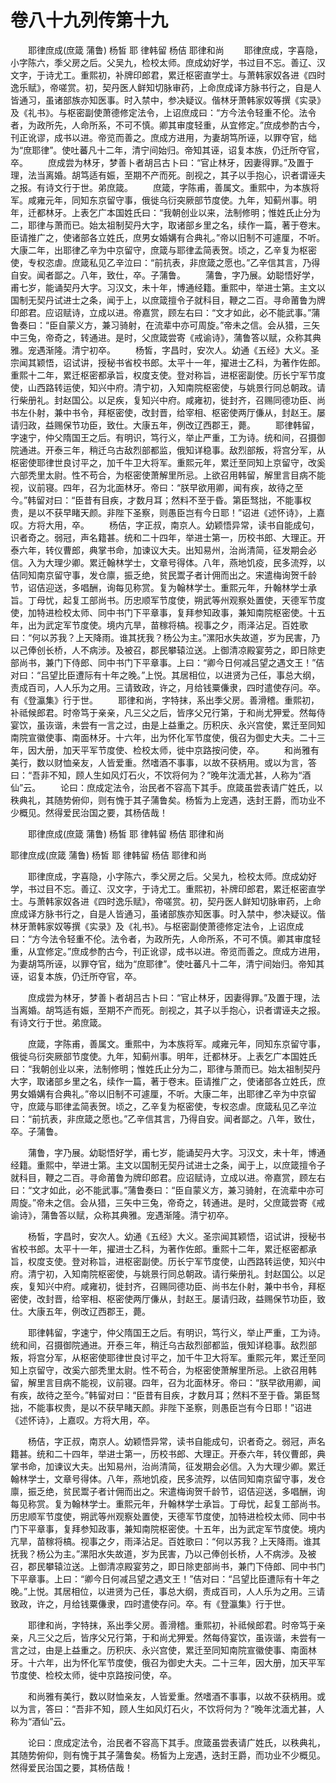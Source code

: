 # 卷八十九列传第十九

　　耶律庶成(庶箴 蒲鲁) 杨皙 耶 律韩留 杨佶 耶律和尚 　　耶律庶成，字喜隐，小字陈六，季父房之后。父吴九，检校太师。庶成幼好学，书过目不忘。善辽、汉文字，于诗尤工。重熙初，补牌印郎君，累迁枢密直学士。与萧韩家奴各进《四时逸乐赋》，帝嗟赏。初，契丹医人鲜知切脉审药，上命庶成译方脉书行之，自是人皆通习，虽诸部族亦知医事。时入禁中，参决疑议。偕林牙萧韩家奴等撰《实录》及《礼书》。与枢密副使萧德修定法令，上诏庶成曰：“方今法令轻重不伦。法令者，为政所先，人命所系，不可不慎。卿其审度轻重，从宜修定。”庶成参酌古今，刊正讹谬，成书以进。帝览而善之。庶成方进用，为妻胡笃所诬，以罪夺官，绌为“庶耶律”。使吐蕃凡十二年，清宁间始归。帝知其诬，诏复本族，仍迁所夺官，卒。 　　庶成尝为林牙，梦善卜者胡吕古卜曰：“官止林牙，因妻得罪。”及置于理，法当离婚。胡笃适有娠，至期不产而死。剖视之，其子以手抱心，识者谓诬夫之报。有诗文行于世。弟庶箴。 　　庶箴，字陈甫，善属文。重熙中，为本族将军。咸雍元年，同知东京留守事，俄徙乌衍突厥部节度使。九年，知蓟州事。明年，迁都林牙。上表乞广本国姓氏曰：“我朝创业以来，法制修明；惟姓氏止分为二，耶律与萧而已。始太祖制契丹大字，取诸部乡里之名，续作一篇，著于卷末。臣请推广之，使诸部各立姓氏，庶男女婚媾有合典礼。”帝以旧制不可遽厘，不听。大康二年，出耶律乙辛为中京留守，庶箴与耶律孟简表贺。顷之，乙辛复为枢密使，专权恣虐。庶箴私见乙辛泣曰：“前抗表，非庶箴之愿也。”乙辛信其言，乃得自安。闻者鄙之。八年，致仕，卒。子蒲鲁。 　　蒲鲁，字乃展。幼聪悟好学，甫七岁，能诵契丹大字。习汉文，未十年，博通经籍。重熙中，举进士第。主文以国制无契丹试进士之条，闻于上，以庶箴擅令子就科目，鞭之二百。寻命莆鲁为牌印郎君。应诏赋诗，立成以进。帝嘉赏，顾左右曰：“文才如此，必不能武事。”蒲鲁奏曰：“臣自蒙义方，兼习骑射，在流辈中亦可周旋。”帝未之信。会从猎，三矢中三兔，帝奇之，转通进。是时，父庶箴尝寄《戒谕诗》，蒲鲁答以赋，众称其典雅。宠遇渐隆。清宁初卒。 　　杨皙，字昌时，安次人。幼通《五经》大义。圣宗闻其颖悟，诏试讲，授秘书省校书郎。太平十一年，擢进士乙科，为著作佐郎。重熙十二年，累迁枢密都承旨，权度支使。登对称旨，进枢密副使。历长宁军节度使，山西路转运使，知兴中府。清宁初，入知南院枢密使，与姚景行同总朝政。请行柴册礼。封赵国公。以足疾，复知兴中府。咸雍初，徙封齐，召赐同德功臣、尚书左仆射，兼中书令，拜枢密使，改封晋，给宰相、枢密使两厅傔从，封赵王。屡请归政，益赐保节功臣，致仕。大康五年，例改辽西郡王，薨。 　　耶律韩留，字速宁，仲父隋国王之后。有明识，笃行义，举止严重，工为诗。统和间，召摄御院通进。开泰三年，稍迁乌古敌烈部都监，俄知详稳事。敌烈部叛，将宫分军，从枢密使耶律世良讨平之，加千牛卫大将军。重熙元年，累迁至同知上京留守，改奚六部秃里太尉。性不苟合，为枢密使萧解里所忌。上欲召用韩留，解里言目病不能视，议前寝。四年，召为北面林牙。帝曰：“朕早欲用卿，闻有疾，故待之至今。”韩留对曰：“臣昔有目疾，才数月耳；然料不至于昏。第臣驽拙，不能事权贵，是以不获早睹天颜。非陛下圣察，则愚臣岂有今日耶！”诏进《述怀诗》，上嘉叹。方将大用，卒。 　　杨佶，字正叔，南京人。幼颖悟异常，读书自能成句，识者奇之。弱冠，声名籍甚。统和二十四年，举进士第一，历校书郎、大理正。开泰六年，转仪曹郎，典掌书命，加谏议大夫。出知易州，治尚清简，征发期会必信。入为大理少卿。累迁翰林学士，文章号得体。八年，燕地饥疫，民多流殍，以佶同知南京留守事，发仓廪，振乏绝，贫民鬻子者计佣而出之。宋遣梅询贺千龄节，诏佶迎送，多唱酬，询每见称赏。复为翰林学士。重熙元年，升翰林学士承旨。丁母忧，起复工部尚书。历忠顺军节度使，朔武等州观察处置使，天德军节度使，加特进检校太师、同中书门下平章事，复拜参知政事，兼知南院枢密使。十五年，出为武定军节度使。境内亢旱，苗稼将槁。视事之夕，雨泽沾足。百姓歌曰：“何以苏我？上天降雨。谁其抚我？杨公为主。”漯阳水失故道，岁为民害，乃以己俸创长桥，人不病涉。及被召，郡民攀辕泣送。上御清凉殿宴劳之，即日除吏部尚书，兼门下侍郎、同中书门下平章事。上曰：“卿今日何减吕望之遇文王！”佶对曰：“吕望比臣遭际有十年之晚。”上悦。其居相位，以进贤为己任，事总大纲，责成百司，人人乐为之用。三请致政，许之，月给钱粟傔隶，四时遣使存问。卒。有《登瀛集》行于世。 　　耶律和尚，字特抹，系出季父房。善滑稽。重熙初，补祗候郎君。时帝笃于亲亲，凡三父之后，皆序父兄行第，于和尚尤狎爱。然每侍宴饮，虽诙谐，未尝有一言之过，由是上益重之。历积庆、永兴宫使，累迁至同知南院宣徽使事、南面林牙。十六年，出为怀化军节度使，俄召为御史大夫。二十三年，因大册，加天平军节度使、检校太师，徙中京路按问使，卒。 　　和尚雅有美行，数以财恤亲友，人皆爱重。然嗜酒不事事，以故不获柄用。或以为言，答曰：“吾非不知，顾人生如风灯石火，不饮将何为？”晚年沈湎尤甚，人称为“酒仙”云。 　　论曰：庶成定法令，治民者不容高下其手。庶箴虽尝表请广姓氏，以秩典礼，其随势俯仰，则有愧于其子蒲鲁矣。杨皙为上宠遇，迭封王爵，而功业不少概见。然得爱民治国之要，其杨佶哉！

　　耶律庶成(庶箴 蒲鲁) 杨皙 耶 律韩留 杨佶 耶律和尚

耶律庶成(庶箴 蒲鲁) 杨皙 耶 律韩留 杨佶 耶律和尚

　　耶律庶成，字喜隐，小字陈六，季父房之后。父吴九，检校太师。庶成幼好学，书过目不忘。善辽、汉文字，于诗尤工。重熙初，补牌印郎君，累迁枢密直学士。与萧韩家奴各进《四时逸乐赋》，帝嗟赏。初，契丹医人鲜知切脉审药，上命庶成译方脉书行之，自是人皆通习，虽诸部族亦知医事。时入禁中，参决疑议。偕林牙萧韩家奴等撰《实录》及《礼书》。与枢密副使萧德修定法令，上诏庶成曰：“方今法令轻重不伦。法令者，为政所先，人命所系，不可不慎。卿其审度轻重，从宜修定。”庶成参酌古今，刊正讹谬，成书以进。帝览而善之。庶成方进用，为妻胡笃所诬，以罪夺官，绌为“庶耶律”。使吐蕃凡十二年，清宁间始归。帝知其诬，诏复本族，仍迁所夺官，卒。

　　庶成尝为林牙，梦善卜者胡吕古卜曰：“官止林牙，因妻得罪。”及置于理，法当离婚。胡笃适有娠，至期不产而死。剖视之，其子以手抱心，识者谓诬夫之报。有诗文行于世。弟庶箴。

　　庶箴，字陈甫，善属文。重熙中，为本族将军。咸雍元年，同知东京留守事，俄徙乌衍突厥部节度使。九年，知蓟州事。明年，迁都林牙。上表乞广本国姓氏曰：“我朝创业以来，法制修明；惟姓氏止分为二，耶律与萧而已。始太祖制契丹大字，取诸部乡里之名，续作一篇，著于卷末。臣请推广之，使诸部各立姓氏，庶男女婚媾有合典礼。”帝以旧制不可遽厘，不听。大康二年，出耶律乙辛为中京留守，庶箴与耶律孟简表贺。顷之，乙辛复为枢密使，专权恣虐。庶箴私见乙辛泣曰：“前抗表，非庶箴之愿也。”乙辛信其言，乃得自安。闻者鄙之。八年，致仕，卒。子蒲鲁。

　　蒲鲁，字乃展。幼聪悟好学，甫七岁，能诵契丹大字。习汉文，未十年，博通经籍。重熙中，举进士第。主文以国制无契丹试进士之条，闻于上，以庶箴擅令子就科目，鞭之二百。寻命莆鲁为牌印郎君。应诏赋诗，立成以进。帝嘉赏，顾左右曰：“文才如此，必不能武事。”蒲鲁奏曰：“臣自蒙义方，兼习骑射，在流辈中亦可周旋。”帝未之信。会从猎，三矢中三兔，帝奇之，转通进。是时，父庶箴尝寄《戒谕诗》，蒲鲁答以赋，众称其典雅。宠遇渐隆。清宁初卒。

　　杨皙，字昌时，安次人。幼通《五经》大义。圣宗闻其颖悟，诏试讲，授秘书省校书郎。太平十一年，擢进士乙科，为著作佐郎。重熙十二年，累迁枢密都承旨，权度支使。登对称旨，进枢密副使。历长宁军节度使，山西路转运使，知兴中府。清宁初，入知南院枢密使，与姚景行同总朝政。请行柴册礼。封赵国公。以足疾，复知兴中府。咸雍初，徙封齐，召赐同德功臣、尚书左仆射，兼中书令，拜枢密使，改封晋，给宰相、枢密使两厅傔从，封赵王。屡请归政，益赐保节功臣，致仕。大康五年，例改辽西郡王，薨。

　　耶律韩留，字速宁，仲父隋国王之后。有明识，笃行义，举止严重，工为诗。统和间，召摄御院通进。开泰三年，稍迁乌古敌烈部都监，俄知详稳事。敌烈部叛，将宫分军，从枢密使耶律世良讨平之，加千牛卫大将军。重熙元年，累迁至同知上京留守，改奚六部秃里太尉。性不苟合，为枢密使萧解里所忌。上欲召用韩留，解里言目病不能视，议前寝。四年，召为北面林牙。帝曰：“朕早欲用卿，闻有疾，故待之至今。”韩留对曰：“臣昔有目疾，才数月耳；然料不至于昏。第臣驽拙，不能事权贵，是以不获早睹天颜。非陛下圣察，则愚臣岂有今日耶！”诏进《述怀诗》，上嘉叹。方将大用，卒。

　　杨佶，字正叔，南京人。幼颖悟异常，读书自能成句，识者奇之。弱冠，声名籍甚。统和二十四年，举进士第一，历校书郎、大理正。开泰六年，转仪曹郎，典掌书命，加谏议大夫。出知易州，治尚清简，征发期会必信。入为大理少卿。累迁翰林学士，文章号得体。八年，燕地饥疫，民多流殍，以佶同知南京留守事，发仓廪，振乏绝，贫民鬻子者计佣而出之。宋遣梅询贺千龄节，诏佶迎送，多唱酬，询每见称赏。复为翰林学士。重熙元年，升翰林学士承旨。丁母忧，起复工部尚书。历忠顺军节度使，朔武等州观察处置使，天德军节度使，加特进检校太师、同中书门下平章事，复拜参知政事，兼知南院枢密使。十五年，出为武定军节度使。境内亢旱，苗稼将槁。视事之夕，雨泽沾足。百姓歌曰：“何以苏我？上天降雨。谁其抚我？杨公为主。”漯阳水失故道，岁为民害，乃以己俸创长桥，人不病涉。及被召，郡民攀辕泣送。上御清凉殿宴劳之，即日除吏部尚书，兼门下侍郎、同中书门下平章事。上曰：“卿今日何减吕望之遇文王！”佶对曰：“吕望比臣遭际有十年之晚。”上悦。其居相位，以进贤为己任，事总大纲，责成百司，人人乐为之用。三请致政，许之，月给钱粟傔隶，四时遣使存问。卒。有《登瀛集》行于世。

　　耶律和尚，字特抹，系出季父房。善滑稽。重熙初，补祗候郎君。时帝笃于亲亲，凡三父之后，皆序父兄行第，于和尚尤狎爱。然每侍宴饮，虽诙谐，未尝有一言之过，由是上益重之。历积庆、永兴宫使，累迁至同知南院宣徽使事、南面林牙。十六年，出为怀化军节度使，俄召为御史大夫。二十三年，因大册，加天平军节度使、检校太师，徙中京路按问使，卒。

　　和尚雅有美行，数以财恤亲友，人皆爱重。然嗜酒不事事，以故不获柄用。或以为言，答曰：“吾非不知，顾人生如风灯石火，不饮将何为？”晚年沈湎尤甚，人称为“酒仙”云。

　　论曰：庶成定法令，治民者不容高下其手。庶箴虽尝表请广姓氏，以秩典礼，其随势俯仰，则有愧于其子蒲鲁矣。杨皙为上宠遇，迭封王爵，而功业不少概见。然得爱民治国之要，其杨佶哉！